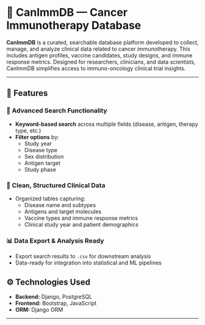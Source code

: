 # 🧬 CanImmDB — Cancer Immunotherapy Database

**CanImmDB** is a curated, searchable database platform developed to collect, manage, and analyze clinical data related to cancer immunotherapy. This includes antigen profiles, vaccine candidates, study designs, and immune response metrics. Designed for researchers, clinicians, and data scientists, CanImmDB simplifies access to immuno-oncology clinical trial insights.

---

## 🚀 Features

### 🔎 Advanced Search Functionality
- **Keyword-based search** across multiple fields (disease, antigen, therapy type, etc.)
- **Filter options** by:
  - Study year
  - Disease type
  - Sex distribution
  - Antigen target
  - Study phase

### 📂 Clean, Structured Clinical Data
- Organized tables capturing:
  - Disease name and subtypes
  - Antigens and target molecules
  - Vaccine types and immune response metrics
  - Clinical study year and patient demographics

### 📊 Data Export & Analysis Ready
- Export search results to `.csv` for downstream analysis
- Data-ready for integration into statistical and ML pipelines


## ⚙️ Technologies Used

- **Backend:** Django, PostgreSQL
- **Frontend:** Bootstrap, JavaScript 
- **ORM:** Django ORM


---

